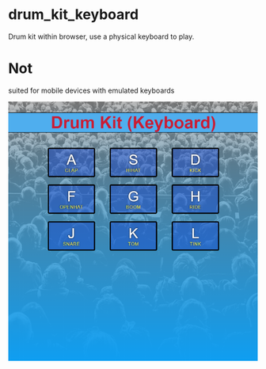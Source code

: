 # drum_kit_keyboard

Drum kit within browser, use a physical keyboard to play.

<h1>Not</h1> suited for mobile devices with emulated keyboards

![Image of Drum Kit](https://github.com/michaeldrawe/drumkit_kit_keyboard/blob/master/DrumKitProject.png)
